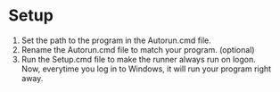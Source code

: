 # Setup
1. Set the path to the program in the Autorun.cmd file.
2. Rename the Autorun.cmd file to match your program. (optional)
3. Run the Setup.cmd file to make the runner always run on logon.  
Now, everytime you log in to Windows, it will run your program right away.
